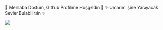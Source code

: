 👋 Merhaba Dostum, Github Profilime Hoşgeldin 👋
✨ Umarım İşine Yarayacak Şeyler Bulabilirsin ✨

<img src="https://github-readme-stats.vercel.app/api?username=yumalieser&&show_icons=true&title_color=ffffff&icon_color=bb2acf&text_color=daf7dc&bg_color=151515">

<!--
**yumalieser/yumalieser** is a ✨ _special_ ✨ repository because its `README.md` (this file) appears on your GitHub profile.

Here are some ideas to get you started:

- 🔭 I’m currently working on ...
- 🌱 I’m currently learning ...
- 👯 I’m looking to collaborate on ...
- 🤔 I’m looking for help with ...
- 💬 Ask me about ...
- 📫 How to reach me: ...
- 😄 Pronouns: ...
- ⚡ Fun fact: ...
-->

